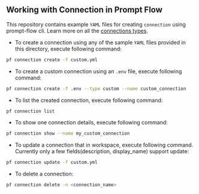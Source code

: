 ## Working with Connection in Prompt Flow
This repository contains example `YAML` files for creating `connection` using prompt-flow cli. Learn more on all the [connections types](https://promptflow.azurewebsites.net/concepts/concept-connections.html).


- To create a connection using any of the sample `YAML` files provided in this directory, execute following command:
```bash
pf connection create -f custom.yml
```

- To create a custom connection using an `.env` file, execute following command:
```bash
pf connection create -f .env --type custom --name custom_connection
```

- To list the created connection, execute following command:
```bash
pf connection list
```

- To show one connection details, execute following command:
```bash
pf connection show --name my_custom_connection
```

- To update a connection that in workspace, execute following command. Currently only a few fields(description, display_name) support update:
```bash
pf connection update -f custom.yml
```

- To delete a connection:
```bash
pf connection delete -n <connection_name>
```
